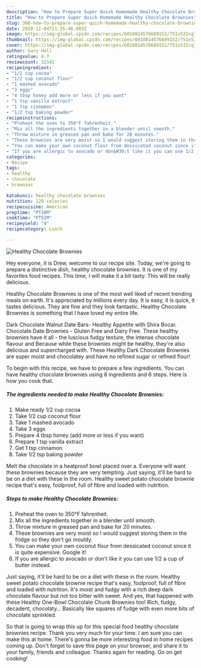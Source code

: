 ```yaml
---
description: "How to Prepare Super Quick Homemade Healthy Chocolate Brownies"
title: "How to Prepare Super Quick Homemade Healthy Chocolate Brownies"
slug: 360-how-to-prepare-super-quick-homemade-healthy-chocolate-brownies
date: 2020-12-04T21:35:46.803Z
image: https://img-global.cpcdn.com/recipes/6018814576689152/751x532cq70/healthy-chocolate-brownies-recipe-main-photo.jpg
thumbnail: https://img-global.cpcdn.com/recipes/6018814576689152/751x532cq70/healthy-chocolate-brownies-recipe-main-photo.jpg
cover: https://img-global.cpcdn.com/recipes/6018814576689152/751x532cq70/healthy-chocolate-brownies-recipe-main-photo.jpg
author: Gary Hall
ratingvalue: 4.7
reviewcount: 32142
recipeingredient:
- "1/2 cup cocoa"
- "1/2 cup coconut flour"
- "1 mashed avocado"
- "3 eggs"
- "4 tbsp honey add more or less if you want"
- "1 tsp vanilla extract"
- "1 tsp cinnamon"
- "1/2 tsp baking powder"
recipeinstructions:
- "Preheat the oven to 350°F fahrenheit."
- "Mix all the ingredients together in a blender until smooth."
- "Throw mixture in greased pan and bake for 20 minutes."
- "These brownies are very moist so I would suggest storing them in the fridge so they don&#39;t go mouldy."
- "You can make your own coconut flour from dessicated coconut since it is quite expensive. Google it!"
- "If you are allergic to avocado or don&#39;t like it you can use 1/2 a cup of butter instead."
categories:
- Recipe
tags:
- healthy
- chocolate
- brownies

katakunci: healthy chocolate brownies 
nutrition: 129 calories
recipecuisine: American
preptime: "PT28M"
cooktime: "PT52M"
recipeyield: "4"
recipecategory: Lunch

---
```



![Healthy Chocolate Brownies](https://img-global.cpcdn.com/recipes/6018814576689152/751x532cq70/healthy-chocolate-brownies-recipe-main-photo.jpg)

Hey everyone, it is Drew, welcome to our recipe site. Today, we're going to prepare a distinctive dish, healthy chocolate brownies. It is one of my favorites food recipes. This time, I will make it a bit tasty. This will be really delicious.

Healthy Chocolate Brownies is one of the most well liked of recent trending meals on earth. It's appreciated by millions every day. It is easy, it is quick, it tastes delicious. They are fine and they look fantastic. Healthy Chocolate Brownies is something that I have loved my entire life.

Dark Chocolate Walnut Date Bars- Healthy Appetite with Shira Bocar. Chocolate Date Brownies - Gluten Free and Dairy Free. These healthy brownies have it all - the luscious fudgy texture, the intense chocolate flavour and Because while these brownies might be healthy, they&#39;re also delicious and supercharged with. These Healthy Dark Chocolate Brownies are super moist and chocolatey and have no refined sugar or refined flour!


To begin with this recipe, we have to prepare a few ingredients. You can have healthy chocolate brownies using 8 ingredients and 6 steps. Here is how you cook that.

<!--inarticleads1-->

##### The ingredients needed to make Healthy Chocolate Brownies:

1. Make ready 1/2 cup cocoa
1. Take 1/2 cup coconut flour
1. Take 1 mashed avocado
1. Take 3 eggs
1. Prepare 4 tbsp honey (add more or less if you want)
1. Prepare 1 tsp vanilla extract
1. Get 1 tsp cinnamon
1. Take 1/2 tsp baking powder


Melt the chocolate in a heatproof bowl placed over a. Everyone will want these brownies because they are very tempting. Just saying, it&#39;ll be hard to be on a diet with these in the room. Healthy sweet potato chocolate brownie recipe that&#39;s easy, foolproof, full of fibre and loaded with nutrition. 

<!--inarticleads2-->

##### Steps to make Healthy Chocolate Brownies:

1. Preheat the oven to 350°F fahrenheit.
1. Mix all the ingredients together in a blender until smooth.
1. Throw mixture in greased pan and bake for 20 minutes.
1. These brownies are very moist so I would suggest storing them in the fridge so they don&#39;t go mouldy.
1. You can make your own coconut flour from dessicated coconut since it is quite expensive. Google it!
1. If you are allergic to avocado or don&#39;t like it you can use 1/2 a cup of butter instead.


Just saying, it&#39;ll be hard to be on a diet with these in the room. Healthy sweet potato chocolate brownie recipe that&#39;s easy, foolproof, full of fibre and loaded with nutrition. It&#39;s moist and fudgy with a rich deep dark chocolate flavour but not too bitter with sweet. And yes, that happened with these Healthy One-Bowl Chocolate Chunk Brownies too! Rich, fudgy, decadent, chocolaty… Basically like squares of fudge with even more bits of chocolate sprinkled. 

So that is going to wrap this up for this special food healthy chocolate brownies recipe. Thank you very much for your time. I am sure you can make this at home. There's gonna be more interesting food in home recipes coming up. Don't forget to save this page on your browser, and share it to your family, friends and colleague. Thanks again for reading. Go on get cooking!
